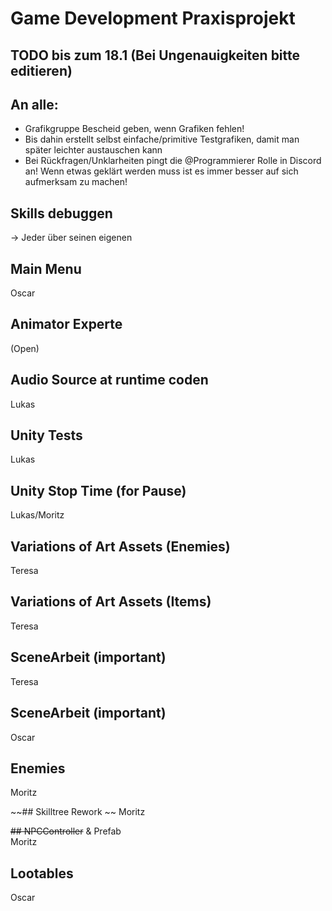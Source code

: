 # Game Development Praxisprojekt

## TODO bis zum 18.1 (Bei Ungenauigkeiten bitte editieren)
## An alle: 
- Grafikgruppe Bescheid geben, wenn Grafiken fehlen!
- Bis dahin erstellt selbst einfache/primitive Testgrafiken, damit man später leichter austauschen kann
- Bei Rückfragen/Unklarheiten pingt die @Programmierer Rolle in Discord an! Wenn etwas geklärt werden muss ist es immer besser auf sich aufmerksam zu machen!


## Skills debuggen			
-> Jeder über seinen eigenen

## Main Menu				
Oscar

## Animator Experte			
(Open)

## Audio Source at runtime coden 	
Lukas

## Unity Tests				 
Lukas

## Unity Stop Time (for Pause)		
Lukas/Moritz

## Variations of Art Assets (Enemies)	
Teresa

## Variations of Art Assets (Items)	
Teresa

## SceneArbeit (important)		
Teresa

## SceneArbeit (important)
Oscar

## Enemies
Moritz

~~## Skilltree Rework	~~
Moritz

~~## NPCController~~ & Prefab	
Moritz

## Lootables
Oscar
